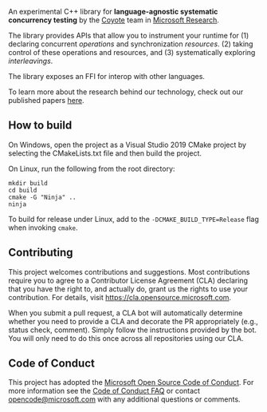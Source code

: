 An experimental C++ library for **language-agnostic systematic concurrency testing** by the
[Coyote](https://microsoft.github.io/coyote/) team in [Microsoft
Research](https://www.microsoft.com/en-us/research/).

The library provides APIs that allow you to instrument your runtime for (1) declaring concurrent
_operations_ and synchronization _resources_. (2) taking control of these operations and resources,
and (3) systematically exploring _interleavings_.

The library exposes an FFI for interop with other languages.

To learn more about the research behind our technology, check out our published papers
[here](https://microsoft.github.io/coyote/learn/resources/publications).

## How to build
On Windows, open the project as a Visual Studio 2019 CMake project by selecting the CMakeLists.txt
file and then build the project.

On Linux, run the following from the root directory:
```
mkdir build
cd build
cmake -G "Ninja" ..
ninja
```

To build for release under Linux, add to the `-DCMAKE_BUILD_TYPE=Release` flag when invoking `cmake`.

## Contributing
This project welcomes contributions and suggestions. Most contributions require you to agree to a
Contributor License Agreement (CLA) declaring that you have the right to, and actually do, grant us
the rights to use your contribution. For details, visit https://cla.opensource.microsoft.com.

When you submit a pull request, a CLA bot will automatically determine whether you need to provide a
CLA and decorate the PR appropriately (e.g., status check, comment). Simply follow the instructions
provided by the bot. You will only need to do this once across all repositories using our CLA.

## Code of Conduct
This project has adopted the [Microsoft Open Source Code of
Conduct](https://opensource.microsoft.com/codeofconduct/). For more information see the [Code of
Conduct FAQ](https://opensource.microsoft.com/codeofconduct/faq/) or contact
[opencode@microsoft.com](mailto:opencode@microsoft.com) with any additional questions or comments.
